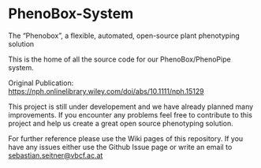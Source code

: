 # PhenoBox-System
The “Phenobox”, a flexible, automated, open-source plant phenotyping solution

This is the home of all the source code for our PhenoBox/PhenoPipe system. 

Original Publication: https://nph.onlinelibrary.wiley.com/doi/abs/10.1111/nph.15129

This project is still under developement and we have already planned many improvements.
If you encounter any problems feel free to contribute to this project and help us create a great open source phenotyping solution.

For further reference please use the Wiki pages of this repository. If you have any issues either use the Github Issue page or write an email to sebastian.seitner@vbcf.ac.at
